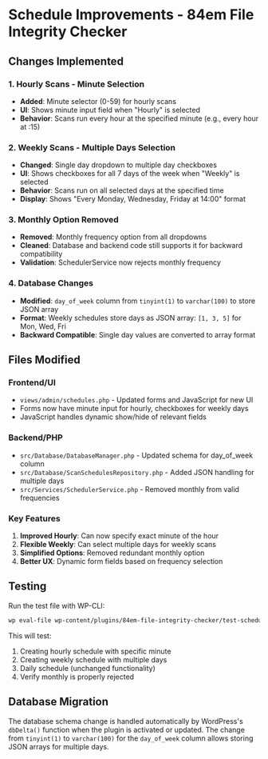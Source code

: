 # Schedule Improvements - 84em File Integrity Checker

## Changes Implemented

### 1. Hourly Scans - Minute Selection
- **Added**: Minute selector (0-59) for hourly scans
- **UI**: Shows minute input field when "Hourly" is selected
- **Behavior**: Scans run every hour at the specified minute (e.g., every hour at :15)

### 2. Weekly Scans - Multiple Days Selection
- **Changed**: Single day dropdown to multiple day checkboxes
- **UI**: Shows checkboxes for all 7 days of the week when "Weekly" is selected
- **Behavior**: Scans run on all selected days at the specified time
- **Display**: Shows "Every Monday, Wednesday, Friday at 14:00" format

### 3. Monthly Option Removed
- **Removed**: Monthly frequency option from all dropdowns
- **Cleaned**: Database and backend code still supports it for backward compatibility
- **Validation**: SchedulerService now rejects monthly frequency

### 4. Database Changes
- **Modified**: `day_of_week` column from `tinyint(1)` to `varchar(100)` to store JSON array
- **Format**: Weekly schedules store days as JSON array: `[1, 3, 5]` for Mon, Wed, Fri
- **Backward Compatible**: Single day values are converted to array format

## Files Modified

### Frontend/UI
- `views/admin/schedules.php` - Updated forms and JavaScript for new UI
- Forms now have minute input for hourly, checkboxes for weekly days
- JavaScript handles dynamic show/hide of relevant fields

### Backend/PHP
- `src/Database/DatabaseManager.php` - Updated schema for day_of_week column
- `src/Database/ScanSchedulesRepository.php` - Added JSON handling for multiple days
- `src/Services/SchedulerService.php` - Removed monthly from valid frequencies

### Key Features
1. **Improved Hourly**: Can now specify exact minute of the hour
2. **Flexible Weekly**: Can select multiple days for weekly scans
3. **Simplified Options**: Removed redundant monthly option
4. **Better UX**: Dynamic form fields based on frequency selection

## Testing

Run the test file with WP-CLI:
```bash
wp eval-file wp-content/plugins/84em-file-integrity-checker/test-schedule-improvements.php
```

This will test:
1. Creating hourly schedule with specific minute
2. Creating weekly schedule with multiple days
3. Daily schedule (unchanged functionality)
4. Verify monthly is properly rejected

## Database Migration

The database schema change is handled automatically by WordPress's `dbDelta()` function when the plugin is activated or updated. The change from `tinyint(1)` to `varchar(100)` for the `day_of_week` column allows storing JSON arrays for multiple days.
